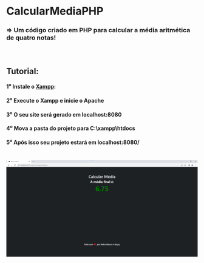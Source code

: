 # CalcularMediaPHP
### ⇒ Um código criado em PHP para calcular a média aritmética de quatro notas!
ㅤ
## Tutorial:
#### 1⁰ Instale o <a href="https://www.apachefriends.org/pt_br/download.html" target="_blank">Xampp</a>:
#### 2⁰ Execute o Xampp e inicie o Apache
#### 3⁰ O seu site será gerado em localhost:8080
#### 4⁰ Mova a pasta do projeto para C:\xampp\htdocs
#### 5⁰ Após isso seu projeto estará em localhost:8080/<nome-pasta>
ㅤ
![exemplo](src/img/Exemplo1.png)
